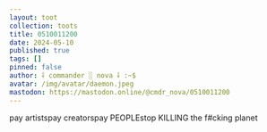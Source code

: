 ```yaml
---
layout: toot
collection: toots
title: 0510011200
date: 2024-05-10
published: true
tags: []
pinned: false
author: ⸸ commander ░ nova ⸸ :~$
avatar: /img/avatar/daemon.jpeg
mastodon: https://mastodon.online/@cmdr_nova/0510011200
---
```


pay artistspay creatorspay PEOPLEstop KILLING the f#cking planet
